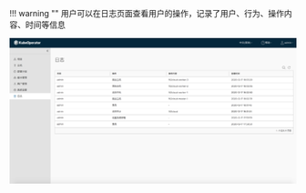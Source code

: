 
!!! warning ""
    用户可以在日志页面查看用户的操作，记录了用户、行为、操作内容、时间等信息

![system-log.png](../img/user_manual/system_log/system-log.png)